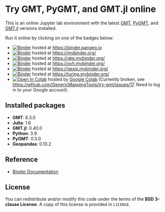 # Try GMT, PyGMT, and GMT.jl online

This is an online Jupyter lab environment with the latest
[GMT](https://www.generic-mapping-tools.org/),
[PyGMT](https://www.pygmt.org/),
and [GMT.jl](https://www.generic-mapping-tools.org/GMT.jl/)
versions installed.

Run it online by clicking on one of the badges below:

- [![Binder](https://binder.pangeo.io/badge_logo.svg)](https://binder.pangeo.io/v2/gh/GenericMappingTools/try-gmt/master?urlpath=lab/tree/landing-page.ipynb) hosted at https://binder.pangeo.io
- [![Binder](https://mybinder.org/badge_logo.svg)](https://mybinder.org/v2/gh/GenericMappingTools/try-gmt/master?urlpath=lab/tree/landing-page.ipynb) hosted at https://mybinder.org/
- [![Binder](https://mybinder.org/badge_logo.svg)](https://gke.mybinder.org/v2/gh/GenericMappingTools/try-gmt/master?urlpath=lab/tree/landing-page.ipynb) hosted at https://gke.mybinder.org/
- [![Binder](https://mybinder.org/badge_logo.svg)](https://ovh.mybinder.org/v2/gh/GenericMappingTools/try-gmt/master?urlpath=lab/tree/landing-page.ipynb) hosted at https://ovh.mybinder.org/
- [![Binder](https://mybinder.org/badge_logo.svg)](https://gesis.mybinder.org/v2/gh/GenericMappingTools/try-gmt/master?urlpath=lab/tree/landing-page.ipynb) hosted at https://gesis.mybinder.org/
- [![Binder](https://mybinder.org/badge_logo.svg)](https://turing.mybinder.org/v2/gh/GenericMappingTools/try-gmt/master?urlpath=lab/tree/landing-page.ipynb) hosted at https://turing.mybinder.org/
- [![Open In Colab](https://colab.research.google.com/assets/colab-badge.svg)](https://colab.research.google.com/github/GenericMappingTools/try-gmt/blob/master/landing-page.ipynb) hosted by [Google Colab](https://colab.research.google.com/) (Currently broken, see https://github.com/GenericMappingTools/try-gmt/issues/17. Need to log in to your Google account).

## Installed packages

- **GMT**: 6.3.0
- **Julia**: 1.6
- **GMT.jl**: 0.40.0
- **Python**: 3.9
- **PyGMT**: 0.5.0
- **Geopandas**: 0.10.2

## Reference

- [Binder Documentation](https://mybinder.readthedocs.io/en/latest/index.html)

## License

You can redistribute and/or modify this code under the terms of the **BSD 3-clause License**.
A copy of this license is provided in `LICENSE`.
